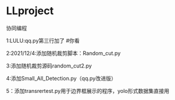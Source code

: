 # LLproject
协同编程

1:LULU:qq.py第三行加了 #你看

2:2021/12/4:添加随机裁剪脚本：Random_cut.py

3:添加随机裁剪源码random_cut2.py

4:添加Small_All_Detection.py（qq.py改进版）

5：添加transrertest.py用于边界框展示的程序，yolo形式数据集直接用
